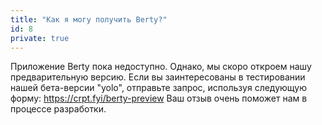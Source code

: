 ```yaml
---
title: "Как я могу получить Berty?"
id: 8
private: true
---
```


Приложение Berty пока недоступно. Однако, мы скоро откроем нашу предварительную версию. Если вы заинтересованы в тестировании нашей бета-версии "yolo", отправьте запрос, используя следующую форму: https://crpt.fyi/berty-preview Ваш отзыв очень поможет нам в процессе разработки.
